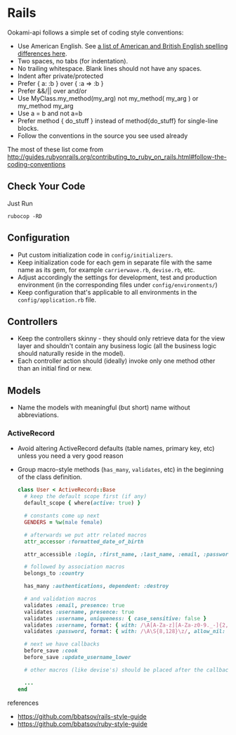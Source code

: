 # Rails

Ookami-api follows a simple set of coding style conventions:

* Use American English. See [a list of American and British English spelling differences here](http://en.wikipedia.org/wiki/American_and_British_English_spelling_differences).
* Two spaces, no tabs (for indentation).
* No trailing whitespace. Blank lines should not have any spaces.
* Indent after private/protected
* Prefer { a: :b } over { :a => :b }
* Prefer &&/|| over and/or
* Use MyClass.my_method(my_arg) not my_method( my_arg ) or my_method my_arg
* Use a = b and not a=b
* Prefer method { do_stuff } instead of method{do_stuff} for single-line blocks.
* Follow the conventions in the source you see used already

The most of these list come from http://guides.rubyonrails.org/contributing_to_ruby_on_rails.html#follow-the-coding-conventions

## Check Your Code

Just Run

    rubocop -RD

## Configuration

* Put custom initialization code in `config/initializers`.
* Keep initialization code for each gem in separate file with the same name as its gem, for example `carrierwave.rb`, `devise.rb`, etc.
* Adjust accordingly the settings for development, test and production environment (in the corresponding files under `config/environments/`)
* Keep configuration that's applicable to all environments in the `config/application.rb` file.

## Controllers

* Keep the controllers skinny - they should only retrieve data for the view layer and shouldn't contain any business logic (all the business logic should naturally reside in the model).
* Each controller action should (ideally) invoke only one method other than an initial find or new.

## Models

* Name the models with meaningful (but short) name without abbreviations.

### ActiveRecord

* Avoid altering ActiveRecord defaults (table names, primary key, etc) unless you need a very good reason
* Group macro-style methods (`has_many`, `validates`, etc) in the beginning of the class definition.

  ```Ruby
  class User < ActiveRecord::Base
    # keep the default scope first (if any)
    default_scope { where(active: true) }

    # constants come up next
    GENDERS = %w(male female)

    # afterwards we put attr related macros
    attr_accessor :formatted_date_of_birth

    attr_accessible :login, :first_name, :last_name, :email, :password

    # followed by association macros
    belongs_to :country

    has_many :authentications, dependent: :destroy

    # and validation macros
    validates :email, presence: true
    validates :username, presence: true
    validates :username, uniqueness: { case_sensitive: false }
    validates :username, format: { with: /\A[A-Za-z][A-Za-z0-9._-]{2,19}\z/ }
    validates :password, format: { with: /\A\S{8,128}\z/, allow_nil: true}

    # next we have callbacks
    before_save :cook
    before_save :update_username_lower

    # other macros (like devise's) should be placed after the callbacks

    ...
  end
  ```

references
* https://github.com/bbatsov/rails-style-guide
* https://github.com/bbatsov/ruby-style-guide